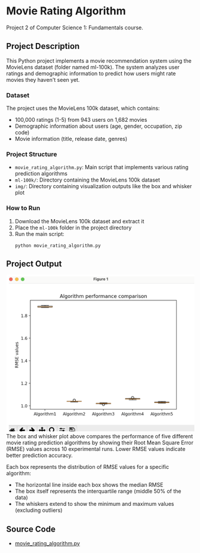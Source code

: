 # Movie Rating Algorithm
Project 2 of Computer Science 1: Fundamentals course.
## Project Description

This Python project implements a movie recommendation system using the MovieLens dataset (folder named ml-100k). The system analyzes user ratings and demographic information to predict how users might rate movies they haven't seen yet.

### Dataset

The project uses the MovieLens 100k dataset, which contains:
- 100,000 ratings (1-5) from 943 users on 1,682 movies
- Demographic information about users (age, gender, occupation, zip code)
- Movie information (title, release date, genres)

### Project Structure
- `movie_rating_algorithm.py`: Main script that implements various rating prediction algorithms
- `ml-100k/`: Directory containing the MovieLens 100k dataset
- `img/`: Directory containing visualization outputs like the box and whisker plot

### How to Run

1. Download the MovieLens 100k dataset and extract it
2. Place the `ml-100k` folder in the project directory
3. Run the main script:
   ```
   python movie_rating_algorithm.py
   ```

## Project Output
![img](./img/box_and_whisker.png)
The box and whisker plot above compares the performance of five different movie rating prediction algorithms by showing their Root Mean Square Error (RMSE) values across 10 experimental runs. Lower RMSE values indicate better prediction accuracy.

Each box represents the distribution of RMSE values for a specific algorithm:
- The horizontal line inside each box shows the median RMSE
- The box itself represents the interquartile range (middle 50% of the data)
- The whiskers extend to show the minimum and maximum values (excluding outliers)

## Source Code
- [movie_rating_algorithm.py](movie_rating_algorithm.py)